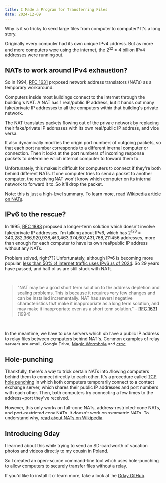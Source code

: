 ```yaml
---
title: I Made a Program for Transferring Files
date: 2024-12-09
---
```


Why is it so tricky to send large files from computer to computer? It's a long story.

Originally every computer had its own unique IPv4 address.
But as more and more computers were using the internet, the 2<sup>32</sup> &approx; 4 billion IPv4 addresses were running out.

## NATs to work around IPv4 exhaustion?

So in 1994, [RFC 1631](https://datatracker.ietf.org/doc/html/rfc1631) proposed network address translators (NATs) as a temporary workaround.

Computers inside most buildings connect to the internet through the building's NAT.
A NAT has 1 real/public IP address, but it
hands out many fake/private IP addresses to all the computers within that building's private network.

The NAT translates packets flowing out of the private network by replacing their fake/private IP addresses with its own real/public IP address, and vice versa.

It also dynamically modifies the origin port numbers of outgoing packets, so that each port number corresponds to a different internal computer or connection.
Then it looks at the port numbers of incoming response packets to determine which internal computer to forward them to.

Unfortunately, this makes it difficult for computers to connect if they're both behind different NATs.
If one computer tries to send a packet to another computer, the receiving NAT won't know which computer on its internal network to forward it to.
So it'll drop the packet.

Note: this is just a high-level summary. To learn more, read [Wikipedia article on NATs](https://en.wikipedia.org/wiki/Network_address_translation).

## IPv6 to the rescue?

In 1995, [RFC 1883](https://datatracker.ietf.org/doc/html/rfc1883) proposed a longer-term solution which doesn't involve fake/private IP addresses. 
I'm talking about IPv6, which has 2<sup>128</sup> = 340,282,366,920,938,463,463,374,607,431,768,211,456 addresses, more than enough for each computer to have its own real/public IP address without any NATs.

Problem solved, right??? Unfortunately, although IPv6 is becoming more popular, [less than 50% of internet traffic uses IPv6 as of 2024](https://www.google.com/intl/en/ipv6/statistics.html).
So 29 years have passed, and half of us are still stuck with NATs.

<br>
<blockquote>
"NAT may be a good short term solution to the address depletion and
scaling problems. This is because it requires very few changes and
can be installed incrementally. NAT has several negative
characteristics that make it inappropriate as a long term solution,
and may make it inappropriate even as a short term solution." - <a href="https://datatracker.ietf.org/doc/html/rfc1631">RFC 1631</a> (1994)
</blockquote>
<br>

In the meantime, we have to use servers which _do_ have a public IP address to relay files between computers behind NAT's.
Common examples of relay servers are email, Google Drive, [Magic Wormhole](https://github.com/magic-wormhole/magic-wormhole) and [croc](https://github.com/schollz/croc).

## Hole-punching

Thankfully, there's a way to trick certain NATs into allowing computers behind them to connect directly to each other.
It's a procedure called [TCP hole punching](https://bford.info/pub/net/p2pnat/) in which both computers temporarily connect to a contact exchange server, which shares their public IP addresses and port numbers with each other.
Then, both computers try connecting a few times to the address+port they've received.

However, this only works on full-cone NATs, address-restricted-cone NATs, and port-restricted cone NATs. It doesn't work on symmetric NATs. To understand why, [read about NATs on Wikipedia](https://en.wikipedia.org/wiki/Network_address_translation).

## Introducing Gday

I learned about this while trying to send an SD-card worth of vacation photos and videos directly to my cousin in Poland.

So I created an open-source command-line tool which uses hole-punching
to allow computers to securely transfer files without a relay.

If you'd like to install it or learn more, take a look at the [Gday GitHub](https://github.com/manforowicz/gday).

<script src="https://asciinema.org/a/692670.js" id="asciicast-692670" async="true"></script>
